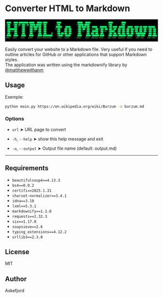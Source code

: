 # Converter HTML to Markdown
![Header image](https://github.com/a5ke4j0rd/html-to-md/blob/main/logo.jpg)

Easily convert your website to a Markdown file. Very useful if you need to outline articles for GitHub or other applications that support Markdown styles.<br>
The application was written using the markdownify library by [@matthewwithanm](https://github.com/matthewwithanm)

## Usage

Exemple:

```bash
python main.py https://en.wikipedia.org/wiki/Burzum -o burzum.md
```

### Options

- `url` ➤ URL page to convert
  
- `-h`, `--help` ➤ show this help message and exit
  
- `-o`, `--output` ➤ Output file name (default: output.md)
  

---

## Requirements

- `beautifulsoup4==4.13.3`
- `bs4==0.0.2`
- `certifi==2025.1.31`
- `charset-normalizer==3.4.1`
- `idna==3.10`
- `lxml==5.3.1`
- `markdownify==1.1.0`
- `requests==2.32.3`
- `six==1.17.0`
- `soupsieve==2.6`
- `typing_extensions==4.12.2`
- `urllib3==2.3.0`

## License

MIT

## Author

Askefjord
